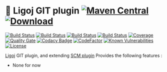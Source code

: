 # :link: Ligoj GIT plugin [![Maven Central](https://maven-badges.herokuapp.com/maven-central/org.ligoj.plugin/plugin-scm-git/badge.svg)](https://maven-badges.herokuapp.com/maven-central/org.ligoj.plugin/plugin-scm-git) [![Download](https://api.bintray.com/packages/ligoj/maven-repo/plugin-scm-git/images/download.svg) ](https://bintray.com/ligoj/maven-repo/plugin-scm-git/_latestVersion)

[![Build Status](https://travis-ci.org/ligoj/plugin-scm-git.svg?branch=master)](https://travis-ci.org/ligoj/plugin-scm-git)
[![Build Status](https://circleci.com/gh/ligoj/plugin-scm-git.svg?style=svg)](https://circleci.com/gh/ligoj/plugin-scm-git)
[![Build Status](https://semaphoreci.com/api/v1/ligoj/plugin-scm-git/branches/master/shields_badge.svg)](https://semaphoreci.com/ligoj/plugin-scm-git)
[![Build Status](https://ci.appveyor.com/api/projects/status/od4nfwlbgqjn5i1j/branch/master?svg=true)](https://ci.appveyor.com/project/ligoj/plugin-scm-git/branch/master)
[![Coverage](https://sonarcloud.io/api/project_badges/measure?project=org.ligoj.plugin%3Aplugin-scm-git&metric=coverage)](https://sonarcloud.io/dashboard?id=org.ligoj.plugin%3Aplugin-scm-git)
[![Quality Gate](https://sonarcloud.io/api/project_badges/measure?metric=alert_status&project=org.ligoj.plugin:plugin-scm-git)](https://sonarcloud.io/dashboard/index/org.ligoj.plugin:plugin-scm-git)
[![Codacy Badge](https://api.codacy.com/project/badge/Grade/8e23da67383f41988e181e4cc8a873fa)](https://www.codacy.com/gh/ligoj/plugin-scm-git?utm_source=github.com&amp;utm_medium=referral&amp;utm_content=ligoj/plugin-scm-git&amp;utm_campaign=Badge_Grade)
[![CodeFactor](https://www.codefactor.io/repository/github/ligoj/plugin-scm-git/badge)](https://www.codefactor.io/repository/github/ligoj/plugin-scm-git)
[![Known Vulnerabilities](https://snyk.io/test/github/ligoj/plugin-scm-git/badge.svg)](https://snyk.io/test/github/ligoj/plugin-scm-git)
[![License](http://img.shields.io/:license-mit-blue.svg)](http://fabdouglas.mit-license.org/)

[Ligoj](https://github.com/ligoj/ligoj) GIT plugin, and extending [SCM plugin](https://github.com/ligoj/plugin-scm)
Provides the following features :
- None for now
